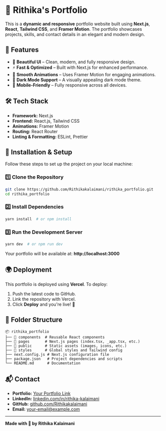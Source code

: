 # 🚀 Rithika's Portfolio

This is a **dynamic and responsive** portfolio website built using **Next.js**, **React**, **Tailwind CSS**, and **Framer Motion**. The portfolio showcases projects, skills, and contact details in an elegant and modern design.

## 📌 Features
- 🌟 **Beautiful UI** – Clean, modern, and fully responsive design.
- ⚡ **Fast & Optimized** – Built with Next.js for enhanced performance.
- 🎨 **Smooth Animations** – Uses Framer Motion for engaging animations.
- 📜 **Dark Mode Support** – A visually appealing dark mode theme.
- 📱 **Mobile-Friendly** – Fully responsive across all devices.

## 🛠️ Tech Stack
- **Framework:** Next.js
- **Frontend:** React.js, Tailwind CSS
- **Animations:** Framer Motion
- **Routing:** React Router
- **Linting & Formatting:** ESLint, Prettier

## 🚀 Installation & Setup
Follow these steps to set up the project on your local machine:

### 1️⃣ Clone the Repository
```sh
git clone https://github.com/Rithikakalaimani/rithika_portfolio.git
cd rithika_portfolio
```

### 2️⃣ Install Dependencies
```sh
yarn install  # or npm install
```

### 3️⃣ Run the Development Server
```sh
yarn dev  # or npm run dev
```
Your portfolio will be available at: **http://localhost:3000**

## 🌍 Deployment
This portfolio is deployed using **Vercel**. To deploy:

1. Push the latest code to GitHub.
2. Link the repository with Vercel.
3. Click **Deploy** and you're live! 🎉

## 📂 Folder Structure
```
📦 rithika_portfolio
├── 📁 components  # Reusable React components
├── 📁 pages       # Next.js pages (index.tsx, _app.tsx, etc.)
├── 📁 public      # Static assets (images, icons, etc.)
├── 📁 styles      # Global styles and Tailwind config
├── next.config.js # Next.js configuration file
├── package.json   # Project dependencies and scripts
└── README.md      # Documentation
```

## 📬 Contact
- **Portfolio:** [Your Portfolio Link](#)
- **LinkedIn:** [linkedin.com/in/rithika-kalaimani](https://www.linkedin.com/in/rithika-kalaimani-7b1a11211)
- **GitHub:** [github.com/Rithikakalaimani](https://github.com/Rithikakalaimani)
- **Email:** [your-email@example.com](mailto:your-email@example.com)

---
**Made with 💙 by Rithika Kalaimani**
